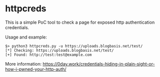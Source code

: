 httpcreds
==================

This is a simple PoC tool to check a page for exposed http authentication credentials.

Usage and example:

```
$> python3 httpcreds.py -u https://uploads.blogbasis.net/test/
[*] Checking: https://uploads.blogbasis.net/test/
[+] Found: http://test:test@example.com
```

More information: https://0day.work/credentials-hiding-in-plain-sight-or-how-i-pwned-your-http-auth/